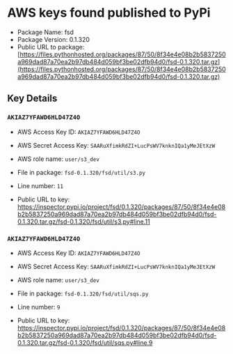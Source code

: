 # AWS keys found published to PyPi

* Package Name: fsd
* Package Version: 0.1.320
* Public URL to package: [https://files.pythonhosted.org/packages/87/50/8f34e4e08b2b5837250a969dad87a70ea2b97db484d059bf3be02dfb94d0/fsd-0.1.320.tar.gz](https://files.pythonhosted.org/packages/87/50/8f34e4e08b2b5837250a969dad87a70ea2b97db484d059bf3be02dfb94d0/fsd-0.1.320.tar.gz)

## Key Details

### `AKIAZ7YFAWD6HLD47Z4O`

* AWS Access Key ID: `AKIAZ7YFAWD6HLD47Z4O`
* AWS Secret Access Key: `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` 
* AWS role name: `user/s3_dev`
* File in package: `fsd-0.1.320/fsd/util/s3.py`
* Line number: `11`

* Public URL to key: https://inspector.pypi.io/project/fsd/0.1.320/packages/87/50/8f34e4e08b2b5837250a969dad87a70ea2b97db484d059bf3be02dfb94d0/fsd-0.1.320.tar.gz/fsd-0.1.320/fsd/util/s3.py#line.11



### `AKIAZ7YFAWD6HLD47Z4O`

* AWS Access Key ID: `AKIAZ7YFAWD6HLD47Z4O`
* AWS Secret Access Key: `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` 
* AWS role name: `user/s3_dev`
* File in package: `fsd-0.1.320/fsd/util/sqs.py`
* Line number: `9`

* Public URL to key: https://inspector.pypi.io/project/fsd/0.1.320/packages/87/50/8f34e4e08b2b5837250a969dad87a70ea2b97db484d059bf3be02dfb94d0/fsd-0.1.320.tar.gz/fsd-0.1.320/fsd/util/sqs.py#line.9


